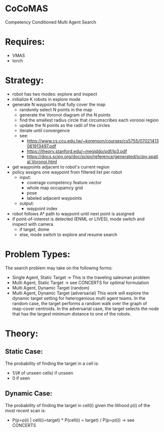 # CoCoMAS
Competency Conditioned Multi Agent Search

# Requires:
- VMAS
- torch

# Strategy:
- robot has two modes: explore and inspect
- initialize K robots in explore mode
- generate N waypoints that fully cover the map
    - randomly select N points in the map
    - generate the Voronoi diagram of the N points
    - find the smallest radius circle that circumscribes each voronoi region
    - update the N points as the radii of the circles
    - iterate until convergence
    - see: 
        - https://www.cs.ccu.edu.tw/~korenson/courses/cs5755/07021413061913497.pdf
        - https://theory.stanford.edu/~megiddo/pdf/lp3.pdf
        - https://docs.scipy.org/doc/scipy/reference/generated/scipy.spatial.Voronoi.html
- get waypoints adjacent to robot's current region
- policy assigns one waypoint from filtered list per robot
    - input:
        - coverage competency feature vector
        - whole map occupamcy grid
        - pose
        - labeled adjacent waypoints
    - output:
        - waypoint index
- robot follows A* path to waypoint until next point is assigned
- if point-of-interest is detected (ENML or LIVES), mode switch and inspect with camera
    - if target, dome
    - else, mode switch to explore and resume search

# Problem Types:
The search problem may take on the following forms: 
- Single Agent, Static Target -> This is the traveling salesman problem
- Multi Agent, Static Target -> see CONCERTS for optimal formulation
- Multi Agent, Dynamic Target (random)
- Multi Agent, Dynamic Target (adversarial)
This work will explore the dynamic target setting for heterogenious multi agent teams.
In the random case, the target performs a random walk over the graph of map-cover centroids. In the adversarial case, the target selects the node that has the largest minimum distance to one of the robots.

# Theory:
## Static Case:
The probability of finding the target in a cell is: 
- 1/(# of unseen cells) if unseen
- 0 if seen

## Dynamic Case: 
The probability of finding the target in cell(i) given the lilihood p(i) of the most recent scan is:
- P(p=p(i) | cell(i)=target) * P(cell(i) = target) / P(p=p(i)) -> see CONCERTS